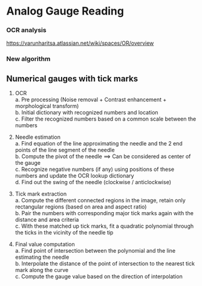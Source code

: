 # Analog Gauge Reading

### OCR analysis
https://varunharitsa.atlassian.net/wiki/spaces/OR/overview

### New algorithm 

## Numerical gauges with tick marks
1) OCR
   <br /> a. Pre processing (Noise removal + Contrast enhancement + morphological transform)
   <br /> b. Initial dictionary with recognized numbers and location
   <br /> c. Filter the recognized numbers based on a common scale between the numbers
   
2) Needle estimation
   <br /> a. Find equation of the line approximating the needle and the 2 end points of the line segment of the needle
   <br /> b. Compute the pivot of the needle ==> Can be considered as center of the gauge
   <br /> c. Recognize negative numbers (if any) using positions of these numbers and update the OCR lookup dictionary
   <br /> d. Find out the swing of the needle (clockwise / anticlockwise)

3) Tick mark extraction
   <br /> a. Compute the different connected regions in the image, retain only rectangular regions (based on area and aspect ratio)
   <br /> b. Pair the numbers with corresponding major tick marks again with the distance and area criteria
   <br /> c. With these matched up tick marks, fit a quadratic polynomial through the ticks in the vicinity of the needle tip

4) Final value computation
   <br /> a. Find point of intersection between the polynomial and the line estimating the needle
   <br /> b. Interpolate the distance of the point of intersection to the nearest tick mark along the curve
   <br /> c. Compute the gauge value based on the direction of interpolation
